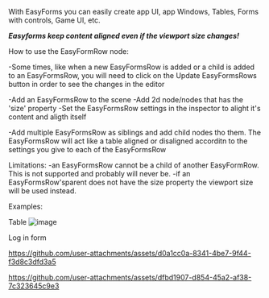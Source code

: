 With EasyForms you can easily create app UI, app Windows, Tables, Forms with controls, Game UI, etc.

***Easyforms keep content aligned even if the viewport size changes!***

How to use the EasyFormRow node:

-Some times, like when a new EasyFormsRow is added or a child is added to an EasyFormsRow, you will need to click on the Update EasyFormsRows button in order to see the changes in the editor

-Add an EasyFormsRow to the scene
-Add 2d node/nodes that has the 'size' property
-Set the EasyFormsRow settings in the inspector to alight it's content and aligth itself

-Add multiple EasyFormsRow as siblings and add child nodes tho them.
	The EasyFormsRow will act like a table aligned or disaligned accorditn to the settings you give to each of the EasyFormsRow



Limitations:
	-an EasyFormsRow cannot be a child of another EasyFormRow. This is not supported and probably will never be.
	-if an EasyFormsRow'sparent does not have the size property the viewport size will be used instead.

 Examples:

Table
 ![image](https://github.com/user-attachments/assets/dc41e924-6e4a-4822-8414-e4afd90e6902)

 Log in form
 
https://github.com/user-attachments/assets/d0a1cc0a-8341-4be7-9f44-f3d8c3dfd3a5

https://github.com/user-attachments/assets/dfbd1907-d854-45a2-af38-7c323645c9e3

